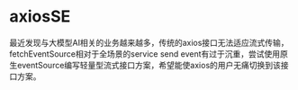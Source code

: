 # axiosSE
最近发现与大模型AI相关的业务越来越多，传统的axios接口无法适应流式传输，fetchEventSource相对于全场景的service send event有过于沉重，尝试使用原生eventSource编写轻量型流式接口方案，希望能使axios的用户无痛切换到该接口方案。

